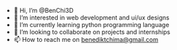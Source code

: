 - 👋 Hi, I’m @BenChi3D
- 👀 I’m interested in web development and ui/ux designs
- 🌱 I’m currently learning python programming language
- 💞️ I’m looking to collaborate on projects and internships
- 📫 How to reach me on benediktchima@gmail.com 

<!---
BenChi3D/BenChi3D is a ✨ special ✨ repository because its `README.md` (this file) appears on your GitHub profile.
You can click the Preview link to take a look at your changes.
--->
